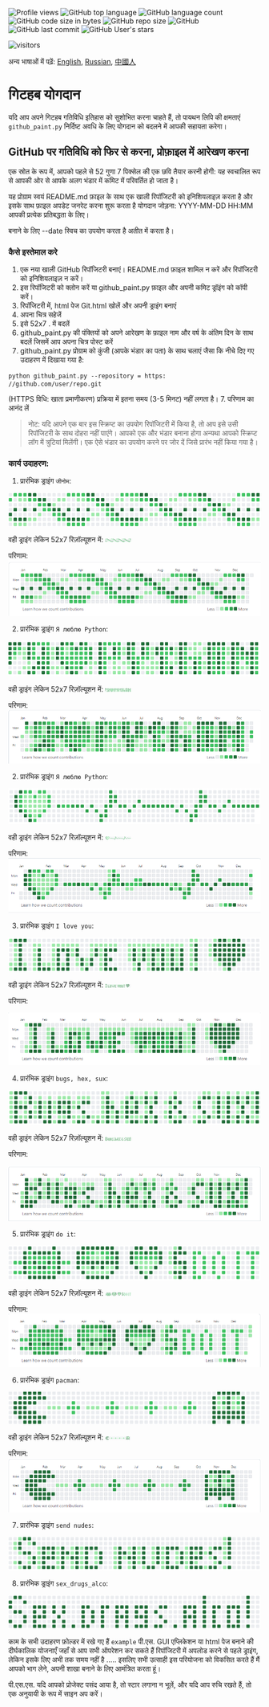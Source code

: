 ![Profile views](https://gpvc.arturio.dev/BEPb) 
![GitHub top language](https://img.shields.io/github/languages/top/BEPb/github-contributions) 
![GitHub language count](https://img.shields.io/github/languages/count/BEPb/github-contributions)
![GitHub code size in bytes](https://img.shields.io/github/languages/code-size/BEPb/github-contributions)
![GitHub repo size](https://img.shields.io/github/repo-size/BEPb/github-contributions) 
![GitHub](https://img.shields.io/github/license/BEPb/github-contributions) 
![GitHub last commit](https://img.shields.io/github/last-commit/BEPb/github-contributions)
![GitHub User's stars](https://img.shields.io/github/stars/BEPb?style=social)
<p align="left">
<img src="https://visitor-badge.laobi.icu/badge?page_id=BEPb.github-contributions" alt="visitors"/>
</p>

अन्य भाषाओं में पढ़ें: [English](README.md), [Russian](README.ru.md), [中國人](README.chinese.md)


# गिटहब योगदान
यदि आप अपने गिटहब गतिविधि इतिहास को सुशोभित करना चाहते हैं, तो पायथन लिपि की क्षमताएं ``github_paint.py``
निर्दिष्ट अवधि के लिए योगदान को बदलने में आपकी सहायता करेगा।

## GitHub पर गतिविधि को फिर से करना, प्रोफ़ाइल में आरेखण करना
एक स्रोत के रूप में, आपको पहले से 52 गुणा 7 पिक्सेल की एक छवि तैयार करनी होगी: यह
स्वचालित रूप से आपकी ओर से आपके अलग भंडार में कमिट में परिवर्तित हो जाता है।


यह प्रोग्राम स्वयं README.md फ़ाइल के साथ एक खाली रिपॉजिटरी को इनिशियलाइज़ करता है और इसके साथ फ़ाइल अपडेट जनरेट करना शुरू करता है
योगदान जोड़ना: YYYY-MM-DD HH:MM आपकी प्रत्येक प्रतिबद्धता के लिए।

बनाने के लिए --date स्विच का उपयोग करता है
अतीत में करता है।

### कैसे इस्तेमाल करे
1. एक नया खाली GitHub रिपॉजिटरी बनाएं। README.md फ़ाइल शामिल न करें और रिपॉजिटरी को इनिशियलाइज़ न करें।
2. इस रिपॉजिटरी को क्लोन करें या github_paint.py फ़ाइल और अपनी कमिट ड्रॉइंग को कॉपी करें।
3. रिपॉजिटरी में, html पेज Git.html खोलें और अपनी ड्राइंग बनाएं
4. अपना चित्र सहेजें
5. इसे 52x7 . में बदलें
6. github_paint.py की पंक्तियों को अपने आरेखण के फ़ाइल नाम और वर्ष के अंतिम दिन के साथ बदलें जिसमें आप
   अपना चित्र पोस्ट करें
7. github_paint.py प्रोग्राम को कुंजी (आपके भंडार का पता) के साथ चलाएं जैसा कि नीचे दिए गए उदाहरण में दिखाया गया है: 

```commandline
python github_paint.py --repository = https: //github.com/user/repo.git
```
(HTTPS विधि: खाता प्रमाणीकरण)
प्रक्रिया में इतना समय (3-5 मिनट) नहीं लगता है।
7. परिणाम का आनंद लें

> नोट:
यदि आपने एक बार इस स्क्रिप्ट का उपयोग रिपॉजिटरी में किया है, तो आप इसे उसी रिपॉजिटरी के साथ दोहरा नहीं पाएंगे।
आपको एक और भंडार बनाना होगा अन्यथा आपको स्क्रिप्ट लॉग में त्रुटियां मिलेंगी।
एक ऐसे भंडार का उपयोग करने पर जोर दें जिसे प्रारंभ नहीं किया गया है।



### कार्य उदाहरण:
1. प्रारंभिक ड्राइंग `जीनोम`:

![](./example/genom.png)

वही ड्राइंग लेकिन 52x7 रिज़ॉल्यूशन में:
![](./example/genom_mini.png)

परिणाम:
![](./example/genom_res.png)

2. प्रारंभिक ड्राइंग `Я люблю Python`:

![](./example/i_l_p.png)

वही ड्राइंग लेकिन 52x7 रिज़ॉल्यूशन में:
![](./example/i_l_p_mini.png)

परिणाम:
![](./example/i_l_p_res.png)

2. प्रारंभिक ड्राइंग `Я люблю Python`:

![](./example/heart.png)

वही ड्राइंग लेकिन 52x7 रिज़ॉल्यूशन में:
![](./example/heart_mini.png)

परिणाम:
![](./example/heart_res.png)

3. प्रारंभिक ड्राइंग `I love you`:

![](./example/I_love_you.png)

वही ड्राइंग लेकिन 52x7 रिज़ॉल्यूशन में:
![](./example/I_love_you_mini.png)

परिणाम:

![](./example/I_love_you_res.png)

4. प्रारंभिक ड्राइंग `bugs, hex, sux`:

![](./example/bugs_hex_sux.png)

वही ड्राइंग लेकिन 52x7 रिज़ॉल्यूशन में:
![](./example/bugs_hex_sux_mini.png)

परिणाम:

![](./example/bugs_hex_sux_res.png)


5. प्रारंभिक ड्राइंग `do it`:

![](./example/do_it.png)

वही ड्राइंग लेकिन 52x7 रिज़ॉल्यूशन में:
![](./example/do_it_mini.png)

परिणाम:
![](./example/do_it_res.png)

6. प्रारंभिक ड्राइंग `pacman`:

![](./example/pacman.png)

वही ड्राइंग लेकिन 52x7 रिज़ॉल्यूशन में:
![](./example/pacman_mini.png)

परिणाम:
![](./example/pacman_res.png)

7. प्रारंभिक ड्राइंग `send nudes`:

![](./example/send_nudes.png)

8. प्रारंभिक ड्राइंग `sex_drugs_alco`:

![](./example/sex_drugs_alco.png)


काम के सभी उदाहरण फ़ोल्डर में रखे गए हैं `example`
पी.एस. GUI एप्लिकेशन या html पेज बनाने की दीर्घकालिक योजनाएँ जहाँ से आप सभी ऑपरेशन कर सकते हैं
रिपॉजिटरी में अपलोड करने से पहले ड्राइंग, लेकिन इसके लिए अभी तक समय नहीं है ..... इसलिए सभी उत्साही इस परियोजना को विकसित करते हैं
मैं आपको भाग लेने, अपनी शाखा बनाने के लिए आमंत्रित करता हूं।

पी.एस.एस. यदि आपको प्रोजेक्ट पसंद आया है, तो स्टार लगाना न भूलें, और यदि आप रुचि रखते हैं, तो एक अनुयायी के रूप में साइन अप करें।

